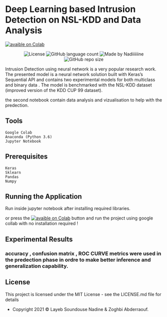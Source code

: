 # Deep Learning based Intrusion Detection on NSL-KDD and Data Analysis 

  [![avaible on Colab](https://colab.research.google.com/assets/colab-badge.svg)](https://colab.research.google.com/github/Nadiiiiiine/Intrusion-Detection-Data-Analysis-with-ConvNets-on-NSL-KDD/blob/main/TP_NSL_KDD_DeepLearning.ipynb)

<p align="center">
  <img alt="License" src="https://img.shields.io/badge/license-MIT-%237159c1">
  
    
  <img alt="GitHub language count" src="https://img.shields.io/github/languages/count/Nadiiiiiine/TP_Bdh?color=red">
  



<img alt="Made by Nadiiiiiine " src="https://img.shields.io/badge/made%20by-Nadiiiiiine-%237159c1">
  
      


  <img alt="GitHub repo size" src="https://img.shields.io/github/repo-size/Nadiiiiiine/TP_Bdh?237159c1&label=size&logo=size">
  </p>



Intrusion Detection using neural network is a very popular research work. The presented model is a neural network solution built with Keras’s Sequential API and contains 
two experimental models for both multiclass and binary data . 
The model is benchmarked with the NSL-KDD dataset (improved version of the KDD CUP 99 dataset).

the second notebook contain data analysis and vizualisation to help with the predection.

## Tools
    Google Colab 
    Anaconda (Python 3.6)
    Jupyter Notebook
    
## Prerequisites
    Keras
    Sklearn
    Pandas
    Numpy

## Running the Application

Run inside jupyter notebook after installing required libraries. 

or press the 
  [![avaible on Colab](https://colab.research.google.com/assets/colab-badge.svg)](https://colab.research.google.com/github/Nadiiiiiine/Intrusion-Detection-Data-Analysis-with-ConvNets-on-NSL-KDD/blob/main/TP_NSL_KDD_DeepLearning.ipynb)  button and run the project using google collab with no installation required ! 

## Experimental Results
### accuracy , confusion matrix , ROC CURVE metrics were used in the predection phase in ordre to make better inference and generalization capability.


## License
This project is licensed under the MIT License - see the LICENSE.md file for details
- Copyright 2021 © Layeb Soundouse Nadine & Zoghbi Abderraouf.







